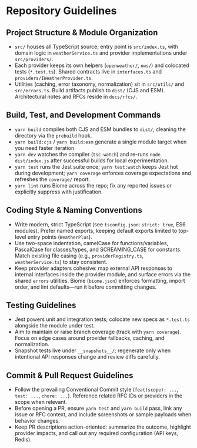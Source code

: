 # Repository Guidelines

## Project Structure & Module Organization
- `src/` houses all TypeScript source; entry point is `src/index.ts`, with domain logic in `weatherService.ts` and provider implementations under `src/providers/`.
- Each provider keeps its own helpers (`openweather/`, `nws/`) and colocated tests (`*.test.ts`). Shared contracts live in `interfaces.ts` and `providers/IWeatherProvider.ts`.
- Utilities (caching, error taxonomy, normalization) sit in `src/utils/` and `src/errors.ts`. Build artifacts publish to `dist/` (CJS and ESM). Architectural notes and RFCs reside in `docs/rfcs/`.

## Build, Test, and Development Commands
- `yarn build` compiles both CJS and ESM bundles to `dist/`, cleaning the directory via the `prebuild` hook.
- `yarn build:cjs` / `yarn build:esm` generate a single module target when you need faster iteration.
- `yarn dev` watches the compiler (`tsc-watch`) and re-runs `node dist/index.js` after successful builds for local experimentation.
- `yarn test` runs the Jest suite once; `yarn test:watch` keeps Jest hot during development; `yarn coverage` enforces coverage expectations and refreshes the `coverage/` report.
- `yarn lint` runs Biome across the repo; fix any reported issues or explicitly suppress with justification.

## Coding Style & Naming Conventions
- Write modern, strict TypeScript (see `tsconfig.json`: `strict: true`, ES6 modules). Prefer named exports, keeping default exports limited to top-level entry points (`WeatherPlus`).
- Use two-space indentation, camelCase for functions/variables, PascalCase for classes/types, and SCREAMING_CASE for constants. Match existing file casing (e.g., `providerRegistry.ts`, `weatherService.ts`) to stay consistent.
- Keep provider adapters cohesive: map external API responses to internal interfaces inside the provider module, and surface errors via the shared `errors` utilities. Biome (`biome.json`) enforces formatting, import order, and lint defaults—run it before committing changes.

## Testing Guidelines
- Jest powers unit and integration tests; colocate new specs as `*.test.ts` alongside the module under test.
- Aim to maintain or raise branch coverage (track with `yarn coverage`). Focus on edge cases around provider fallbacks, caching, and normalization.
- Snapshot tests live under `__snapshots__/`; regenerate only when intentional API responses change and review diffs carefully.

## Commit & Pull Request Guidelines
- Follow the prevailing Conventional Commit style (`feat(scope): ...`, `test: ...`, `chore: ...`). Reference related RFC IDs or providers in the scope when relevant.
- Before opening a PR, ensure `yarn test` and `yarn build` pass, link any issue or RFC context, and include screenshots or sample payloads when behavior changes.
- Keep PR descriptions action-oriented: summarize the outcome, highlight provider impacts, and call out any required configuration (API keys, Redis).
